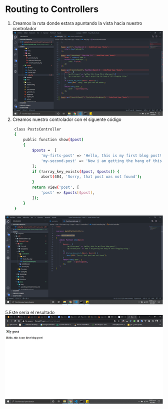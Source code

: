 # Routing to Controllers

1. Creamos la ruta donde estara apuntando la vista hacia nuestro controlador
   ![alt](./img/13.png "Routing to Controllers")
1. Creamos nuestro controlador con el siguente código

```bash
    class PostsController
    {
        public function show($post)
        {
            $posts =  [
                'my-firts-post' => 'Hello, this is my first blog post!',
                'my-second-post' => 'Now i am getting the hang of this blogging thing.'
            ];
            if (!array_key_exists($post, $posts)) {
                abort(404, 'Sorry, that post was not found');
            }
            return view('post', [
                'post' => $posts[$post],
            ]);
        }
    }

```

![alt](./img/14.png "Routing to Controllers")

5.Este seria el resultado
![alt](./img/15.png "Routing to Controllers")
